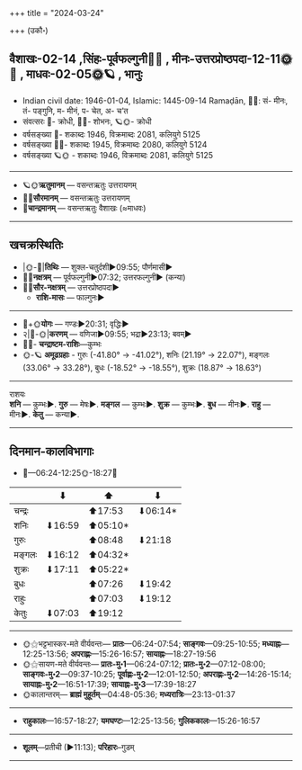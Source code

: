 +++
title = "2024-03-24"

+++
(उकौ॰)
## वैशाखः-02-14  ,सिंहः-पूर्वफल्गुनी🌛🌌  ,  मीनः-उत्तरप्रोष्ठपदा-12-11🌞🌌  ,  माधवः-02-05🌞🪐  , भानुः
- Indian civil date: 1946-01-04, Islamic: 1445-09-14 Ramaḍān, 🌌🌞: सं- मीनः, तं- पङ्गुनि, म- मीनं, प- चेत, अ- च’त
- संवत्सरः 🌛- क्रोधी, 🌌🌞- शोभनः, 🪐🌞- क्रोधी
- वर्षसङ्ख्या 🌛- शकाब्दः 1946, विक्रमाब्दः 2081, कलियुगे 5125
- वर्षसङ्ख्या 🌌🌞- शकाब्दः 1945, विक्रमाब्दः 2080, कलियुगे 5124
- वर्षसङ्ख्या 🪐🌞 - शकाब्दः 1946, विक्रमाब्दः 2081, कलियुगे 5125
___________________
- 🪐🌞**ऋतुमानम्** — वसन्तऋतुः उत्तरायणम्
- 🌌🌞**सौरमानम्** — वसन्तऋतुः उत्तरायणम्
- 🌛**चान्द्रमानम्** — वसन्तऋतुः वैशाखः (≈माधवः)
___________________


## खचक्रस्थितिः
- |🌞-🌛|**तिथिः** — शुक्ल-चतुर्दशी►09:55; पौर्णमासी►  
- 🌌🌛**नक्षत्रम्** — पूर्वफल्गुनी►07:32; उत्तरफल्गुनी► (कन्या)  
- 🌌🌞**सौर-नक्षत्रम्** — उत्तरप्रोष्ठपदा►  
  - **राशि-मासः** — फाल्गुनः► 
___________________
- 🌛+🌞**योगः** — गण्डः►20:31; वृद्धिः►  
- २|🌛-🌞|**करणम्** — वणिजा►09:55; भद्रा►23:13; बवम्►  
- 🌌🌛- **चन्द्राष्टम-राशिः**—कुम्भः  
- 🌞-🪐 **अमूढग्रहाः** - गुरुः (-41.80° → -41.02°), शनिः (21.19° → 22.07°), मङ्गलः (33.06° → 33.28°), बुधः (-18.52° → -18.55°), शुक्रः (18.87° → 18.63°)
___________________
राशयः  
**शनि** — कुम्भः►. **गुरु** — मेषः►. **मङ्गल** — कुम्भः►. **शुक्र** — कुम्भः►. **बुध** — मीनः►. **राहु** — मीनः►. **केतु** — कन्या►. 
___________________


## दिनमान-कालविभागाः
- 🌅—06:24-12:25🌞-18:27🌇  

|      |⬇     |⬆     |⬇     |
|------|-----|-----|------|
|चन्द्रः|     |⬆17:53 |⬇06:14*|
|शनिः   |⬇16:59 |⬆05:10*|     |
|गुरुः  |     |⬆08:48 |⬇21:18 |
|मङ्गलः |⬇16:12 |⬆04:32*|     |
|शुक्रः |⬇17:11 |⬆05:22*|     |
|बुधः   |     |⬆07:26 |⬇19:42 |
|राहुः  |     |⬆07:03 |⬇19:12 |
|केतुः  |⬇07:03 |⬆19:12 |     |
___________________
- 🌞⚝भट्टभास्कर-मते वीर्यवन्तः— **प्रातः**—06:24-07:54; **साङ्गवः**—09:25-10:55; **मध्याह्नः**—12:25-13:56; **अपराह्णः**—15:26-16:57; **सायाह्नः**—18:27-19:56  
- 🌞⚝सायण-मते वीर्यवन्तः— **प्रातः-मु॰1**—06:24-07:12; **प्रातः-मु॰2**—07:12-08:00; **साङ्गवः-मु॰2**—09:37-10:25; **पूर्वाह्णः-मु॰2**—12:01-12:50; **अपराह्णः-मु॰2**—14:26-15:14; **सायाह्नः-मु॰2**—16:51-17:39; **सायाह्नः-मु॰3**—17:39-18:27  
- 🌞कालान्तरम्— **ब्राह्मं मुहूर्तम्**—04:48-05:36; **मध्यरात्रिः**—23:13-01:37  
___________________
- **राहुकालः**—16:57-18:27; **यमघण्टः**—12:25-13:56; **गुलिककालः**—15:26-16:57  
___________________
- **शूलम्**—प्रतीची (►11:13); **परिहारः**–गुडम्  
___________________
